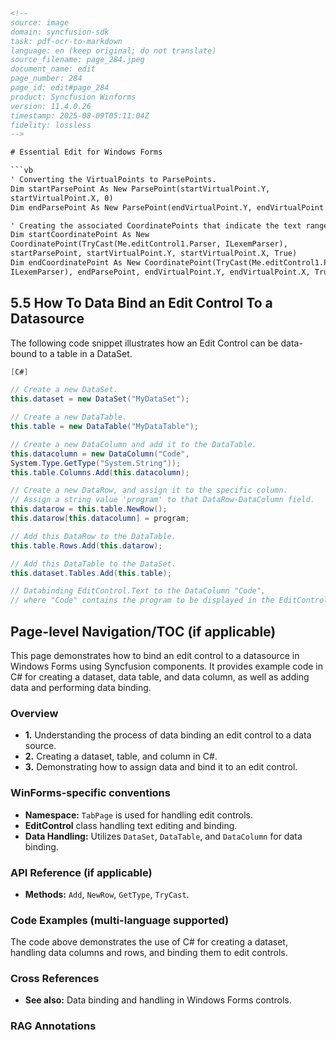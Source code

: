 ```html
<!-- 
source: image
domain: syncfusion-sdk
task: pdf-ocr-to-markdown
language: en (keep original; do not translate)
source_filename: page_284.jpeg
document_name: edit
page_number: 284
page_id: edit#page_284
product: Syncfusion Winforms
version: 11.4.0.26
timestamp: 2025-08-09T05:11:04Z
fidelity: lossless
-->

# Essential Edit for Windows Forms

```vb
' Converting the VirtualPoints to ParsePoints.
Dim startParsePoint As New ParsePoint(startVirtualPoint.Y, 
startVirtualPoint.X, 0)
Dim endParsePoint As New ParsePoint(endVirtualPoint.Y, endVirtualPoint.X, 0)

' Creating the associated CoordinatePoints that indicate the text range.
Dim startCoordinatePoint As New 
CoordinatePoint(TryCast(Me.editControl1.Parser, ILexemParser), 
startParsePoint, startVirtualPoint.Y, startVirtualPoint.X, True)
Dim endCoordinatePoint As New CoordinatePoint(TryCast(Me.editControl1.Parser, 
ILexemParser), endParsePoint, endVirtualPoint.Y, endVirtualPoint.X, True)
```

## 5.5 How To Data Bind an Edit Control To a Datasource

The following code snippet illustrates how an Edit Control can be data-bound to a table in a DataSet.

```csharp
[C#]

// Create a new DataSet.
this.dataset = new DataSet("MyDataSet");

// Create a new DataTable.
this.table = new DataTable("MyDataTable");

// Create a new DataColumn and add it to the DataTable.
this.datacolumn = new DataColumn("Code", 
System.Type.GetType("System.String"));
this.table.Columns.Add(this.datacolumn);

// Create a new DataRow, and assign it to the specific column.
// Assign a string value 'program' to that DataRow-DataColumn field.
this.datarow = this.table.NewRow();
this.datarow[this.datacolumn] = program;

// Add this DataRow to the DataTable.
this.table.Rows.Add(this.datarow);

// Add this DataTable to the DataSet.
this.dataset.Tables.Add(this.table);

// Databinding EditControl.Text to the DataColumn "Code",
// where "Code" contains the program to be displayed in the EditControl.
```

## Page-level Navigation/TOC (if applicable)

This page demonstrates how to bind an edit control to a datasource in Windows Forms using Syncfusion components. It provides example code in C# for creating a dataset, data table, and data column, as well as adding data and performing data binding.

### Overview
- **1.** Understanding the process of data binding an edit control to a data source.
- **2.** Creating a dataset, table, and column in C#.
- **3.** Demonstrating how to assign data and bind it to an edit control.

### WinForms-specific conventions
- **Namespace:** `TabPage` is used for handling edit controls.
- **EditControl** class handling text editing and binding.
- **Data Handling:** Utilizes `DataSet`, `DataTable`, and `DataColumn` for data binding.

### API Reference (if applicable)
- **Methods:** `Add`, `NewRow`, `GetType`, `TryCast`.

### Code Examples (multi-language supported)
The code above demonstrates the use of C# for creating a dataset, handling data columns and rows, and binding them to edit controls.

### Cross References
- **See also:** Data binding and handling in Windows Forms controls.
  
### RAG Annotations
<!-- tags: [Windows Forms, Data Binding, Syncfusion, edit control, DataSet, DataTable, DataColumn] keywords: [data binding, edit control, dataset, table, column, C#, DataRow, WinForms] -->
```